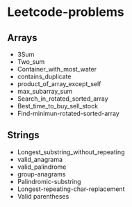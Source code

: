# Leetcode-problems

<h2> Arrays</h2>
 <ul>
 <li>3Sum</li>
 <li>Two_sum</li>
 <li>Container_with_most_water</li>
 <li>contains_duplicate</li>
 <li>product_of_array_except_self</li>
 <li>max_subarray_sum</li>
 <li>Search_in_rotated_sorted_array</li>
 <li>Best_time_to_buy_sell_stock</li>
 <li>Find-minimun-rotated-sorted-array</li>
</ul>

<h2> Strings</h2>
<ul>
<li> Longest_substring_without_repeating</li>
<li> valid_anagrama</li>
<li> valid_palindrome</li>
<li> group-anagrams</li>
<li> Palindromic-substring</li>
<li> Longest-repeating-char-replacement</li>
<li> Valid parentheses</li>
</ul>